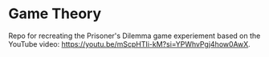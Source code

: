 # Game Theory

Repo for recreating the Prisoner's Dilemma game experiement based on the YouTube video: https://youtu.be/mScpHTIi-kM?si=YPWhvPgj4how0AwX.

